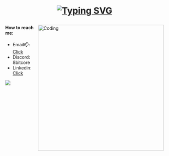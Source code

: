 
<h1 align="center">
  
  [![Typing SVG](https://readme-typing-svg.herokuapp.com?font=Fira+Code&pause=1000&color=4700F7&background=6566D400&width=670&lines=Hi+there%2C+I'm+Java+developer+and+software+tester.+)](https://git.io/typing-svg)

</h1>

<img align="right" alt="Coding" width="400" src="https://expertnov.ru/800/600/http/c.tenor.com/X8854xxuQ_EAAAAd/destroy-code-mad.gif">


<h4>How to reach me:</h4>

- Email📫: [Click](mailto:aliaksandrmakaranka@gmail.com)
- Discord: 8bitcore
- Linkedin: <a href="https://www.linkedin.com/in/aliaksandr-makaranka" target="_blank">Click</a>

<p align="left">
</p>

![](https://komarev.com/ghpvc/?username=AliaksandrMakaranka)
